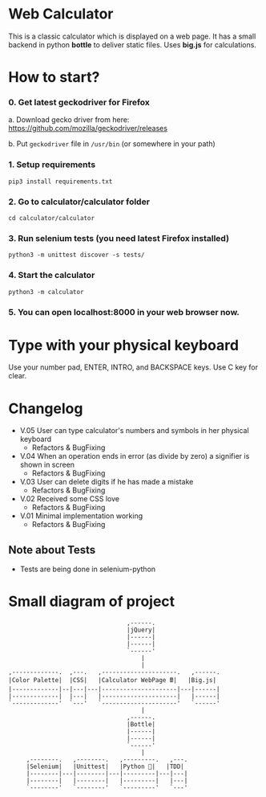 # Web Calculator
This is a classic calculator which is displayed on a web page. It has a small backend in python **bottle** to deliver static files. Uses **big.js** for calculations. 

# How to start?
### 0. Get latest geckodriver for Firefox
a. Download gecko driver from here: https://github.com/mozilla/geckodriver/releases

b. Put `geckodriver` file in `/usr/bin` (or somewhere in your path)
### 1. Setup requirements
    pip3 install requirements.txt
### 2. Go to calculator/calculator folder
    cd calculator/calculator
### 3. Run selenium tests (you need latest Firefox installed)
    python3 -m unittest discover -s tests/
### 4. Start the calculator
    python3 -m calculator
### 5. You can open localhost:8000 in your web browser now.

# Type with your physical keyboard
Use your number pad, ENTER, INTRO, and BACKSPACE keys. Use C key for clear.  

# Changelog
- V.05 User can type calculator's numbers and symbols in her physical keyboard
    - Refactors & BugFixing
- V.04 When an operation ends in error (as divide by zero) a signifier is shown in screen
    - Refactors & BugFixing
- V.03 User can delete digits if he has made a mistake
    - Refactors & BugFixing
- V.02 Received some CSS love
    - Refactors & BugFixing
- V.01 Minimal implementation working
    - Refactors & BugFixing
    
## Note about Tests
- Tests are being done in selenium-python

# Small diagram of project

        
                                     ,------.                  
                                     |jQuery|                  
                                     |------|                  
                                     |------|                  
                                     `------'                  
                                         |                     
                                         |                     
    ,-------------.  ,---.   ,---------------------.   ,------.
    |Color Palette|  |CSS|   |Calculator WebPage 🖩|   |Big.js|
    |-------------|--|---|---|---------------------|---|------|
    |-------------|  |---|   |---------------------|   |------|
    `-------------'  `---'   `---------------------'   `------'
                                         |                     
                                     ,------.                  
                                     |Bottle|                  
                                     |------|                  
                                     |------|                  
                                     `------'                  
                                         |                     
         ,--------.   ,--------.   ,---------.   ,---.         
         |Selenium|   |Unittest|   |Python 🐍|   |TDD|
         |--------|---|--------|---|---------|---|---|
         |--------|   |--------|   |---------|   |---|
         `--------'   `--------'   `---------'   `---'         